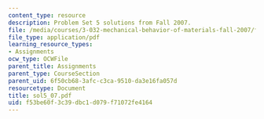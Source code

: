 ```yaml
---
content_type: resource
description: Problem Set 5 solutions from Fall 2007.
file: /media/courses/3-032-mechanical-behavior-of-materials-fall-2007/f53be60f3c39dbc1d079f71072fe4164_sol5_07.pdf
file_type: application/pdf
learning_resource_types:
- Assignments
ocw_type: OCWFile
parent_title: Assignments
parent_type: CourseSection
parent_uid: 6f50cb68-3afc-c3ca-9510-da3e16fa057d
resourcetype: Document
title: sol5_07.pdf
uid: f53be60f-3c39-dbc1-d079-f71072fe4164
---
```

